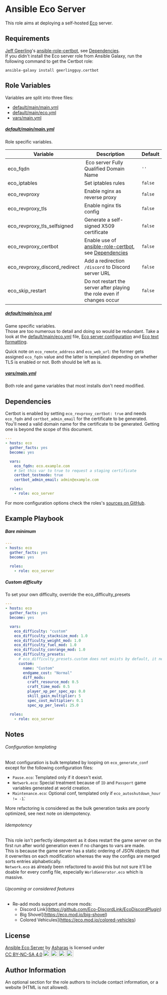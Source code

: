 Ansible Eco Server
=========

This role aims at deploying a self-hosted [Eco](https://play.eco/) server.  


Requirements
------------

[Jeff Geerling](https://www.jeffgeerling.com/)'s [ansible-role-certbot](https://galaxy.ansible.com/geerlingguy/certbot), see [Dependencies](#Dependencies).  
If you didn't install the Eco server role from Ansible Galaxy, run the following command to get the Certbot role:  
```
ansible-galaxy install geerlingguy.certbot
```  

Role Variables
--------------  
Variables are split into three files:  
- [default/main/main.yml](default/main/main.yml)   
- [default/main/eco.yml](default/main/eco.yml)  
- [vars/main.yml](vars/main.yml)  

##### [default/main/main.yml](default/main/main.yml)  
Role specific variables.


| Variable | Description | Default |
| --- | --- | --- |
| eco_fqdn | Eco server Fully Qualified Domain Name | `''` |
| eco_iptables | Set iptables rules | `false` |
| eco_revproxy | Enable nginx as reverse proxy | `false` |
| eco_revproxy_tls | Enable nginx tls config | `false` |
| eco_revproxy_tls_selfsigned | Generate a self-signed X509 certificate | `false` |
| eco_revproxy_certbot | Enable use of [ansible-role-certbot](https://galaxy.ansible.com/geerlingguy/certbot), see [Dependencies](#Dependencies) | `false` |
| eco_revproxy_discord_redirect | Add a redirection `/discord` to Discord server URL | `false` |
| eco_skip_restart | Do not restart the server after playing the role even if changes occur | `false` |  

##### [default/main/eco.yml](default/main/eco.yml)
Game specific variables.  
Those are too numerous to detail and doing so would be redundant. Take a look at the [default/main/eco.yml](default/main/eco.yml) file, [Eco server configuration](https://wiki.play.eco/en/Server_Configuration) and [Eco text formatting](https://nodecraft.com/support/games/eco/adding-formatting-and-colors-to-the-server-name-for-your-eco-server).  

Quick note on `eco_remote_address` and `eco_web_url`: the former gets assigned `eco_fqdn` value and the latter is templated depending on whether TLS is enabled or not. Both should be left as is.

##### [vars/main.yml](vars/main.yml)  
Both role and game variables that most installs don't need modified.  


Dependencies
------------

Certbot is enabled by setting `eco_revproxy_certbot: true` and needs `eco_fqdn` and `certbot_admin_email` for the certificate to be generated.  
You'll need a valid domain name for the certificate to be generated. Getting one is beyond the scope of this document.

```yaml
---
- hosts: eco
  gather_facts: yes
  become: yes

  vars:
    eco_fqdn: eco.example.com
    # Set this var to true to request a staging certificate
    certbot_testmode: true
    certbot_admin_email: admin@example.com

  roles:
    - role: eco_server
```

For more configuration options check the roles's [sources on GitHub](https://github.com/geerlingguy/ansible-role-certbot).  


Example Playbook
----------------
##### Bare minimum
```yaml
---
- hosts: eco
  gather_facts: yes
  become: yes

  roles:
    - role: eco_server
```  

##### Custom difficulty  
To set your own difficulty, override the eco_difficulty_presets

```yaml  
---
- hosts: eco
  gather_facts: yes
  become: yes

  vars:
    eco_difficulty: "custom"
    eco_difficulty_stacksize_mod: 1.0
    eco_difficulty_weight_mod: 1.0
    eco_difficulty_fuel_mod: 1.0
    eco_difficulty_conrange_mod: 1.0
    eco_difficulty_presets:
      # eco_difficulty_presets.custom does not exists by default, it needs to be fully set in order to be used
      custom:
        name: "Custom"
        endgame_cost: "Normal"
        diff_mods:
          craft_resource_mod: 0.5
          craft_time_mod: 0.5
          player_xp_per_spec_xp: 0.0
          skill_gain_multiplier: 5
          spec_cost_multiplier: 0.1
          spec_xp_per_level: 25.0

  roles:
    - role: eco_server
```
Notes
-----

###### Configuration templating  
Most configuration is bulk templated by looping on `eco_generate_conf` except for the following configuration files:  
- `Pause.eco`: Templated only if it doesn't exist.  
- `Network.eco`: Special treatment because of `ID` and `Passport` game variables generated at world creation.  
- `Maintenance.eco`: Optional conf, templated only if `eco_autoshutdown_hour != -1̀`.  

More refactoring is considered as the bulk generation tasks are poorly optimized, see next note on idempotency.  

###### Idempotency
This role isn't perfectly idempotent as it does restart the game server on the first run after world generation even if no changes to vars are made.  
This is because the game server has a static ordering of JSON objects that it overwrites on each modification whereas the way the configs are merged sorts entries alphabetically.   
`Network.eco` as already been refactored to avoid this but not sure it'll be doable for every config file, especially `WorldGenerator.eco` which is massive.

###### Upcoming or considered features  

- Re-add mods support and more mods:  
  - Discord Link](https://github.com/Eco-DiscordLink/EcoDiscordPlugin)  
  - Big Shovel](https://eco.mod.io/big-shovel)
  - Colored Vehicules](https://eco.mod.io/colored-vehicles)  

License
-------

 <p xmlns:cc="http://creativecommons.org/ns#" xmlns:dct="http://purl.org/dc/terms/"><a property="dct:title" rel="cc:attributionURL" href="https://gitlab.com/Asharas/ansible-eco-server">Ansible Eco Server</a> by <a rel="cc:attributionURL dct:creator" property="cc:attributionName" href="https://gitlab.com/Asharas">Asharas</a> is licensed under <a href="http://creativecommons.org/licenses/by-nc-sa/4.0/?ref=chooser-v1" target="_blank" rel="license noopener noreferrer" style="display:inline-block;">CC BY-NC-SA 4.0<img style="height:22px!important;margin-left:3px;vertical-align:text-bottom;" src="https://mirrors.creativecommons.org/presskit/icons/cc.svg?ref=chooser-v1"><img style="height:22px!important;margin-left:3px;vertical-align:text-bottom;" src="https://mirrors.creativecommons.org/presskit/icons/by.svg?ref=chooser-v1"><img style="height:22px!important;margin-left:3px;vertical-align:text-bottom;" src="https://mirrors.creativecommons.org/presskit/icons/nc.svg?ref=chooser-v1"><img style="height:22px!important;margin-left:3px;vertical-align:text-bottom;" src="https://mirrors.creativecommons.org/presskit/icons/sa.svg?ref=chooser-v1"></a></p>

Author Information
------------------

An optional section for the role authors to include contact information, or a website (HTML is not allowed).
